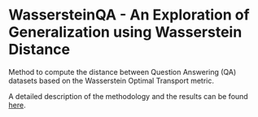 # WassersteinQA - An Exploration of Generalization using Wasserstein Distance

Method to compute the distance between Question Answering (QA) datasets based on the Wasserstein Optimal Transport metric.

A detailed description of the methodology and the results can be found [here](https://github.com/matteokarldonati/WassersteinQA/blob/master/WassersteinQA.pdf).
